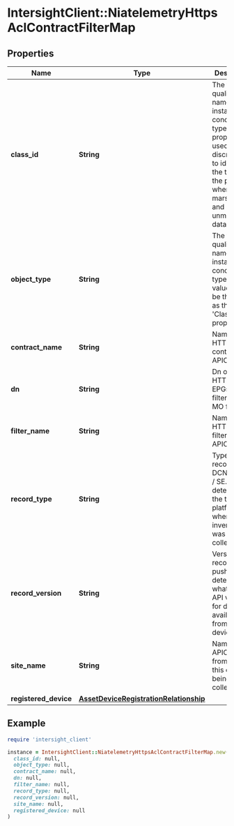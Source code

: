 # IntersightClient::NiatelemetryHttpsAclContractFilterMap

## Properties

| Name | Type | Description | Notes |
| ---- | ---- | ----------- | ----- |
| **class_id** | **String** | The fully-qualified name of the instantiated, concrete type. This property is used as a discriminator to identify the type of the payload when marshaling and unmarshaling data. | [default to &#39;niatelemetry.HttpsAclContractFilterMap&#39;] |
| **object_type** | **String** | The fully-qualified name of the instantiated, concrete type. The value should be the same as the &#39;ClassId&#39; property. | [default to &#39;niatelemetry.HttpsAclContractFilterMap&#39;] |
| **contract_name** | **String** | Name of HTTPS ACL contract for APIC. | [optional] |
| **dn** | **String** | Dn of the HTTPS ACL EPGs subject filter relation MO for APIC. | [optional] |
| **filter_name** | **String** | Name of HTTPS ACL filter for APIC. | [optional] |
| **record_type** | **String** | Type of record DCNM / APIC / SE. This determines the type of platform where inventory was collected. | [optional] |
| **record_version** | **String** | Version of record being pushed. This determines what was the API version for data available from the device. | [optional] |
| **site_name** | **String** | Name of the APIC site from which this data is being collected. | [optional] |
| **registered_device** | [**AssetDeviceRegistrationRelationship**](AssetDeviceRegistrationRelationship.md) |  | [optional] |

## Example

```ruby
require 'intersight_client'

instance = IntersightClient::NiatelemetryHttpsAclContractFilterMap.new(
  class_id: null,
  object_type: null,
  contract_name: null,
  dn: null,
  filter_name: null,
  record_type: null,
  record_version: null,
  site_name: null,
  registered_device: null
)
```

